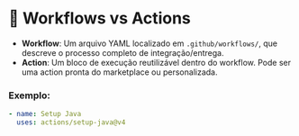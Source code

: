 # 📘 Workflows vs Actions

- **Workflow**: Um arquivo YAML localizado em `.github/workflows/`, que descreve o processo completo de integração/entrega.
- **Action**: Um bloco de execução reutilizável dentro do workflow. Pode ser uma action pronta do marketplace ou personalizada.

### Exemplo:

```yaml
- name: Setup Java
  uses: actions/setup-java@v4
